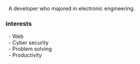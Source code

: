&nbsp; A developer who majored in electronic engineering.  

### interests
&nbsp; - Web  
&nbsp; - Cyber security  
&nbsp; - Problem solving  
&nbsp; - Productivity  